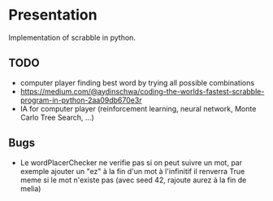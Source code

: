 # Presentation

Implementation of scrabble in python.

## TODO

- computer player finding best word by trying all possible combinations
- https://medium.com/@aydinschwa/coding-the-worlds-fastest-scrabble-program-in-python-2aa09db670e3r
- IA for computer player (reinforcement learning, neural network, Monte Carlo Tree Search, ...)


## Bugs

- Le wordPlacerChecker ne verifie pas si on peut suivre un mot, par exemple ajouter un "ez" à la fin d'un mot à l'infinitif il renverra True meme si le mot n'existe pas (avec seed 42, rajoute aurez à la fin de melia)


